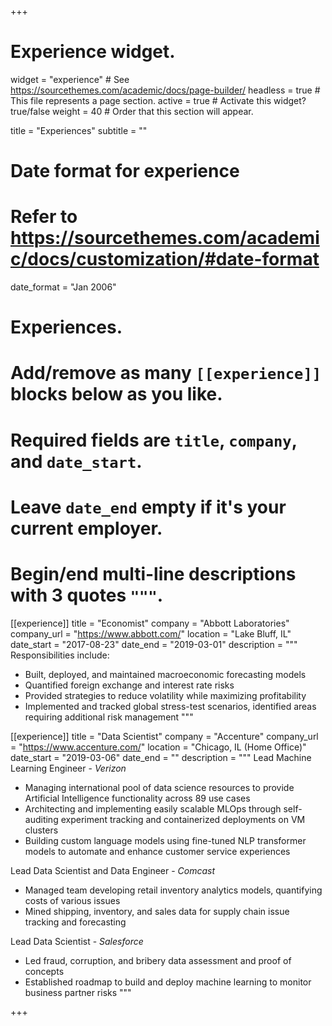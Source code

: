 +++
# Experience widget.
widget = "experience"  # See https://sourcethemes.com/academic/docs/page-builder/
headless = true  # This file represents a page section.
active = true  # Activate this widget? true/false
weight = 40  # Order that this section will appear.

title = "Experiences"
subtitle = ""

# Date format for experience
#   Refer to https://sourcethemes.com/academic/docs/customization/#date-format
date_format = "Jan 2006"

# Experiences.
#   Add/remove as many `[[experience]]` blocks below as you like.
#   Required fields are `title`, `company`, and `date_start`.
#   Leave `date_end` empty if it's your current employer.
#   Begin/end multi-line descriptions with 3 quotes `"""`.
[[experience]]
  title = "Economist"
  company = "Abbott Laboratories"
  company_url = "https://www.abbott.com/"
  location = "Lake Bluff, IL"
  date_start = "2017-08-23"
  date_end = "2019-03-01"
  description = """
  Responsibilities include:
  
  * Built, deployed, and maintained macroeconomic forecasting models
  * Quantified foreign exchange and interest rate risks
  * Provided strategies to reduce volatility while maximizing profitability
  * Implemented and tracked global stress-test scenarios, identified areas requiring additional risk management
  """

[[experience]]
  title = "Data Scientist"
  company = "Accenture"
  company_url = "https://www.accenture.com/"
  location = "Chicago, IL (Home Office)"
  date_start = "2019-03-06"
  date_end = ""
  description = """
  Lead Machine Learning Engineer - _Verizon_
  * Managing international pool of data science resources to provide Artificial Intelligence functionality across 89 use cases
  * Architecting and implementing easily scalable MLOps through self-auditing experiment tracking and containerized deployments on VM clusters
  *	Building custom language models using fine-tuned NLP transformer models to automate and enhance customer service experiences 


  Lead Data Scientist and Data Engineer - _Comcast_
  * Managed team developing retail inventory analytics models, quantifying costs of various issues
  *	Mined shipping, inventory, and sales data for supply chain issue tracking and forecasting


  Lead Data Scientist - _Salesforce_
  * Led fraud, corruption, and bribery data assessment and proof of concepts
  * Established roadmap to build and deploy machine learning to monitor business partner risks
  """

+++
